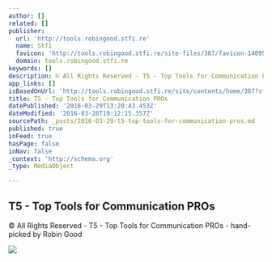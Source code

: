```yaml
---
author: []
related: []
publisher:
  url: 'http://tools.robingood.stfi.re'
  name: Stfi
  favicon: 'http://tools.robingood.stfi.re/site-files/387/favicon-1409585042.ico'
  domain: tools.robingood.stfi.re
keywords: []
description: © All Rights Reserved - T5 - Top Tools for Communication PROs - hand-picked by Robin Good
app_links: []
isBasedOnUrl: 'http://tools.robingood.stfi.re/site/contents/home/387?sf=wreppy'
title: T5 - Top Tools for Communication PROs
datePublished: '2016-03-29T13:20:43.453Z'
dateModified: '2016-03-28T19:12:15.357Z'
sourcePath: _posts/2016-03-29-t5-top-tools-for-communication-pros.md
published: true
inFeed: true
hasPage: false
inNav: false
_context: 'http://schema.org'
_type: MediaObject

---
```

<article style=""><h1>T5 - Top Tools for Communication PROs</h1><p>© All Rights Reserved - T5 - Top Tools for Communication PROs - hand-picked by Robin Good</p><img src="http://tools.robingood.stfi.re/site-files/387/387-1451660629.png" /></article>